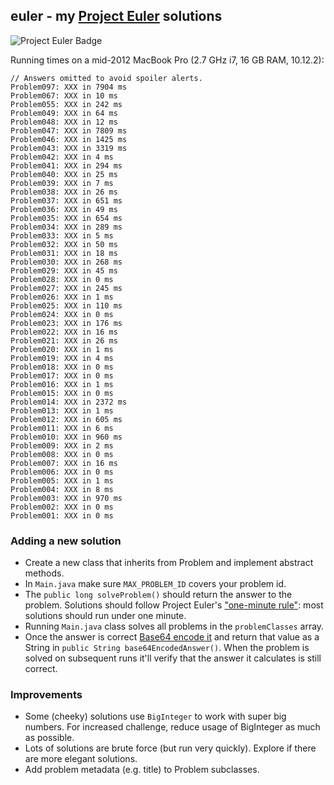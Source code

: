 ## euler - my [Project Euler][1] solutions

![Project Euler Badge](http://i.imgur.com/8qsRbxN.png "Project Euler Badge")

Running times on a mid-2012 MacBook Pro (2.7 GHz i7, 16 GB RAM, 10.12.2):

```
// Answers omitted to avoid spoiler alerts.
Problem097: XXX in 7904 ms
Problem067: XXX in 10 ms
Problem055: XXX in 242 ms
Problem049: XXX in 64 ms
Problem048: XXX in 12 ms
Problem047: XXX in 7809 ms
Problem046: XXX in 1425 ms
Problem043: XXX in 3319 ms
Problem042: XXX in 4 ms
Problem041: XXX in 294 ms
Problem040: XXX in 25 ms
Problem039: XXX in 7 ms
Problem038: XXX in 26 ms
Problem037: XXX in 651 ms
Problem036: XXX in 49 ms
Problem035: XXX in 654 ms
Problem034: XXX in 289 ms
Problem033: XXX in 5 ms
Problem032: XXX in 50 ms
Problem031: XXX in 18 ms
Problem030: XXX in 268 ms
Problem029: XXX in 45 ms
Problem028: XXX in 0 ms
Problem027: XXX in 245 ms
Problem026: XXX in 1 ms
Problem025: XXX in 110 ms
Problem024: XXX in 0 ms
Problem023: XXX in 176 ms
Problem022: XXX in 16 ms
Problem021: XXX in 26 ms
Problem020: XXX in 1 ms
Problem019: XXX in 4 ms
Problem018: XXX in 0 ms
Problem017: XXX in 0 ms
Problem016: XXX in 1 ms
Problem015: XXX in 0 ms
Problem014: XXX in 2372 ms
Problem013: XXX in 1 ms
Problem012: XXX in 605 ms
Problem011: XXX in 6 ms
Problem010: XXX in 960 ms
Problem009: XXX in 2 ms
Problem008: XXX in 0 ms
Problem007: XXX in 16 ms
Problem006: XXX in 0 ms
Problem005: XXX in 1 ms
Problem004: XXX in 8 ms
Problem003: XXX in 970 ms
Problem002: XXX in 0 ms
Problem001: XXX in 0 ms
```

### Adding a new solution
* Create a new class that inherits from Problem and implement abstract methods.
* In `Main.java` make sure `MAX_PROBLEM_ID` covers your problem id.
* The `public long solveProblem()` should return the answer to the problem. Solutions should follow Project Euler's ["one-minute rule"][3]: most solutions should run under one minute. 
* Running `Main.java` class solves all problems in the `problemClasses` array.
* Once the answer is correct [Base64 encode it][2] and return that value as a String in `public String base64EncodedAnswer()`. When the problem is solved on subsequent runs it'll verify that the answer it calculates is still correct.

### Improvements
* Some (cheeky) solutions use `BigInteger` to work with super big numbers. For increased challenge, reduce usage of BigInteger as much as possible.
* Lots of solutions are brute force (but run very quickly). Explore if there are more elegant solutions. 
* Add problem metadata (e.g. title) to Problem subclasses.

[1]: https://projecteuler.net/
[2]: https://www.base64encode.org/
[3]: https://projecteuler.net/about
